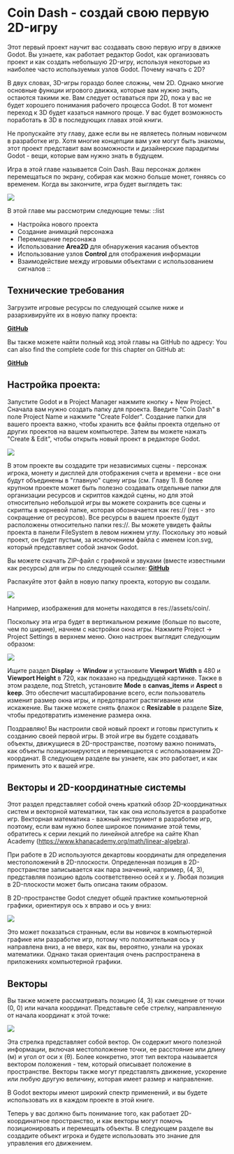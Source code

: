 ﻿# Coin Dash - создай свою первую 2D-игру

Этот первый проект научит вас создавать свою первую игру в движке Godot. Вы узнаете, как работает редактор Godot, как организовать проект и как создать небольшую 2D-игру, используя некоторые из наиболее часто используемых узлов Godot. Почему начать с 2D?

В двух словах, 3D-игры гораздо более сложны, чем 2D. Однако многие основные функции игрового движка, которые вам нужно знать, остаются такими же. Вам следует оставаться при 2D, пока у вас не будет хорошего понимания рабочего процесса Godot. В тот момент переход к 3D будет казаться намного проще. У вас будет возможность поработать в 3D в последующих главах этой книги.

Не пропускайте эту главу, даже если вы не являетесь полным новичком в разработке игр. Хотя многие концепции вам уже могут быть знакомы, этот проект представит вам возможности и дизайнерские парадигмы Godot - вещи, которые вам нужно знать в будущем.

Игра в этой главе называется Coin Dash. Ваш персонаж должен перемещаться по экрану, собирая как можно больше монет, гоняясь со временем. Когда вы закончите, игра будет выглядеть так:

![](/img/1-coin/game_preview.gif)

В этой главе мы рассмотрим следующие темы:
::list
  - Настройка нового проекта
  - Создание анимаций персонажа
  - Перемещение персонажа
  - Использование **Area2D** для обнаружения касания объектов
  - Использование узлов **Control** для отображения информации
  - Взаимодействие между игровыми объектами с использованием сигналов
::

## Технические требования

Загрузите игровые ресурсы по следующей ссылке ниже и разархивируйте их в новую папку проекта:


[**GitHub**](https://github.com/PacktPublishing/Godot-4-Game-Development-Projects-Second-Edition/tree/main/Downloads)

Вы также можете найти полный код этой главы на GitHub по адресу:
You can also find the complete code for this chapter on GitHub at:


[**GitHub**](https://github.com/PacktPublishing/Godot-4-Game-Development-Projects-Second-Edition/tree/main/Chapter02%20-%20Coin%20Dash)

## Настройка проекта:

Запустите Godot и в  Project Manager нажмите кнопку + New Project.
Сначала вам нужно создать папку для проекта. Введите "Coin Dash" в поле Project Name и нажмите "Create Folder".
Создание папки для вашего проекта важно, чтобы хранить все файлы проекта отдельно от других проектов на вашем компьютере. Затем вы можете нажать "Create & Edit", чтобы открыть новый проект в редакторе Godot.

![](/img/1-coin/2.png)

В этом проекте вы создадите три независимых сцены - персонаж игрока, монету и дисплей для отображения счета и времени - все они будут объединены в "главную" сцену игры (см. Главу 1). В более крупном проекте может быть полезно создавать отдельные папки для организации ресурсов и скриптов каждой сцены, но для этой относительно небольшой игры вы можете сохранить все сцены и скрипты в корневой папке, которая обозначается как res:// (res - это сокращение от ресурсов). Все ресурсы в вашем проекте будут расположены относительно папки res://. Вы можете увидеть файлы проекта в панели FileSystem в левом нижнем углу. Поскольку это новый проект, он будет пустым, за исключением файла с именем icon.svg, который представляет собой значок Godot.

Вы можете скачать ZIP-файл с графикой и звуками (вместе известными как ресурсы) для игры по следующей ссылке:  [**GitHub**](https://github.com/PacktPublishing/Godot-Engine-Game-Development-Projects-Second-Edition/tree/main/Downloads)

Распакуйте этот файл в новую папку проекта, которую вы создали.

![](/img/1-coin/3.png)

Например, изображения для монеты находятся в res://assets/coin/.

Поскольку эта игра будет в вертикальном режиме (больше по высоте, чем по ширине), начнем с настройки окна игры. Нажмите Project -> Project Settings в верхнем меню. Окно настроек выглядит следующим образом:

![](/img/1-coin/4.png)

Ищите раздел **Display** -> **Window** и установите **Viewport Width** в 480 и **Viewport Height** в 720, как показано на предыдущей картинке. Также в этом разделе, под Stretch, установите **Mode** в **canvas_items** и **Aspect** в **keep**. Это обеспечит масштабирование всего, если пользователь изменит размер окна игры, и предотвратит растягивание или искажение. Вы также можете снять флажок с **Resizable** в разделе **Size**, чтобы предотвратить изменение размера окна.

Поздравляю! Вы настроили свой новый проект и готовы приступить к созданию своей первой игры. В этой игре вы будете создавать объекты, движущиеся в 2D-пространстве, поэтому важно понимать, как объекты позиционируются и перемещаются с использованием 2D-координат. В следующем разделе вы узнаете, как это работает, и как применить это к вашей игре.

## Векторы и 2D-координатные системы

Этот раздел представляет собой очень краткий обзор 2D-координатных систем и векторной математики, так как она используется в разработке игр. Векторная математика - важный инструмент в разработке игр, поэтому, если вам нужно более широкое понимание этой темы, обратитесь к серии лекций по линейной алгебре на сайте Khan Academy (https://www.khanacademy.org/math/linear-algebra).

При работе в 2D используются декартовы координаты для определения местоположений в 2D-плоскости. Определенная позиция в 2D-пространстве записывается как пара значений, например, (4, 3), представляя позицию вдоль соответственно осей x и y. Любая позиция в 2D-плоскости может быть описана таким образом.

В 2D-пространстве Godot следует общей практике компьютерной графики, ориентируя ось x вправо и ось y вниз:

![](/img/1-coin/5.png)

Это может показаться странным, если вы новичок в компьютерной графике или разработке игр, потому что положительная ось y направлена вниз, а не вверх, как вы, вероятно, узнали на уроках математики. Однако такая ориентация очень распространена в приложениях компьютерной графики.


## Векторы

Вы также можете рассматривать позицию (4, 3) как смещение от точки (0, 0) или начала координат. Представьте себе стрелку, направленную от начала координат к этой точке:

![](/img/1-coin/6.png)

Эта стрелка представляет собой вектор. Он содержит много полезной информации, включая местоположение точки, ее расстояние или длину (м) и угол от оси x (θ). Более конкретно, этот тип вектора называется вектором положения - тем, который описывает положение в пространстве. Векторы также могут представлять движение, ускорение или любую другую величину, которая имеет размер и направление.

В Godot векторы имеют широкий спектр применений, и вы будете использовать их в каждом проекте в этой книге.

Теперь у вас должно быть понимание того, как работает 2D-координатное пространство, и как векторы могут помочь позиционировать и перемещать объекты. В следующем разделе вы создадите объект игрока и будете использовать это знание для управления его движением.


